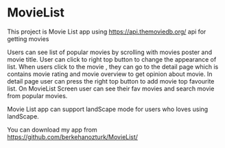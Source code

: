 # MovieList

This project is   Movie List app   using https://api.themoviedb.org/ api for getting movies 

Users can see  list of  popular movies  by scrolling  with movies poster and movie title.
User can click to right top button to change the appearance of list.
When users click to the movie , they can go to the detail page which is contains movie rating and movie overview to get opinion about movie.
In detail page user can press the right top button to add movie top favourite list.
On MovieList Screen user can see their fav movies and search movie from popular movies.

Movie List app can support landScape mode  for users who loves using landScape.


You can download  my app from https://github.com/berkehanozturk/MovieList/ 










